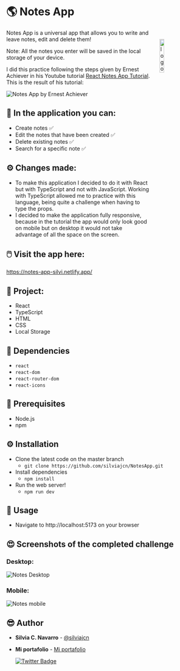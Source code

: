 # 🌎 Notes App

<img width="15%" align="right" style="margin:5%" alt="logo" src="https://res.cloudinary.com/silviajcn/image/upload/v1680658548/PRACTICAS/Varios/notesapp_t2ptft.png" />

Notes App is a universal app that allows you to write and leave notes, edit and delete them!

Note: All the notes you enter will be saved in the local storage of your device.

I did this practice following the steps given by Ernest Achiever in his Youtube tutorial [React Notes App Tutorial](https://www.youtube.com/watch?v=_3ooazcK4TI&t=4858s). This is the result of his tutorial:

![Notes App by Ernest Achiever](https://res.cloudinary.com/silviajcn/image/upload/v1680658997/PRACTICAS/Varios/thumbnail_oamnyk.jpg)

## 📃 In the application you can:

- Create notes ✅
- Edit the notes that have been created ✅
- Delete existing notes ✅
- Search for a specific note ✅

## ⚙️ Changes made:

- To make this application I decided to do it with React but with TypeScript and not with JavaScript. Working with TypeScript allowed me to practice with this language, being quite a challenge when having to type the props.
- I decided to make the application fully responsive, because in the tutorial the app would only look good on mobile but on desktop it would not take advantage of all the space on the screen.

## 🖱️ Visit the app here: 
https://notes-app-silvi.netlify.app/


## 📁 Project:

- React
- TypeScript
- HTML
- CSS
- Local Storage

## 📌 Dependencies

* ```react```
* ```react-dom```
* ```react-router-dom```
* ```react-icons```

## 💼 Prerequisites

* Node.js
* npm

## ⚙️ Installation

* Clone the latest code on the master branch
    * ```git clone https://github.com/silviajcn/NotesApp.git```
* Install dependencies
    * ```npm install```
* Run the web server!
    * ```npm run dev```

## 🎈 Usage

* Navigate to http://localhost:5173 on your browser

## 😍 Screenshots of the completed challenge

### Desktop:

![Notes Desktop](https://res.cloudinary.com/silviajcn/image/upload/v1682131892/PRACTICAS/Varios/notes-desktop_y6p0ve.png)

### Mobile:

![Notes mobile](https://res.cloudinary.com/silviajcn/image/upload/v1682131891/PRACTICAS/Varios/notes-mobile_cckg2r.png)

## 😎 Author

* **Silvia C. Navarro**  - [@silviajcn](https://github.com/silviajcn)
* **Mi portafolio** - [Mi portafolio](https://silviajcn.vercel.app/)

    [![Twitter Badge](https://img.shields.io/badge/-@lectoramigrante-1ca0f1?style=flat&labelColor=1ca0f1&logo=twitter&logoColor=white&link=https://twitter.com/lectoramigrante)](https://twitter.com/lectoramigrante)
